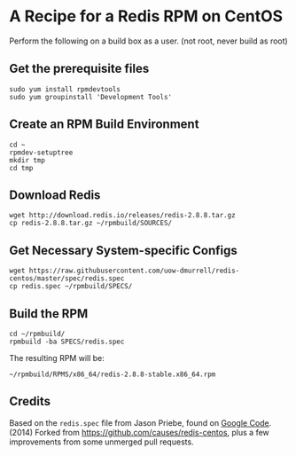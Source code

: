 # A Recipe for a Redis RPM on CentOS

Perform the following on a build box as a user. (not root, never build as root)

## Get the prerequisite files
    
    sudo yum install rpmdevtools
    sudo yum groupinstall 'Development Tools'

## Create an RPM Build Environment
    cd ~
    rpmdev-setuptree
    mkdir tmp
    cd tmp

## Download Redis

    wget http://download.redis.io/releases/redis-2.8.8.tar.gz
    cp redis-2.8.8.tar.gz ~/rpmbuild/SOURCES/

## Get Necessary System-specific Configs

    wget https://raw.githubusercontent.com/uow-dmurrell/redis-centos/master/spec/redis.spec
    cp redis.spec ~/rpmbuild/SPECS/

## Build the RPM

    cd ~/rpmbuild/
    rpmbuild -ba SPECS/redis.spec

The resulting RPM will be:

    ~/rpmbuild/RPMS/x86_64/redis-2.8.8-stable.x86_64.rpm

## Credits

Based on the `redis.spec` file from Jason Priebe, found on [Google Code][gc].
(2014) Forked from https://github.com/causes/redis-centos, plus a few improvements from some unmerged pull requests.

 [gc]: http://groups.google.com/group/redis-db/files
